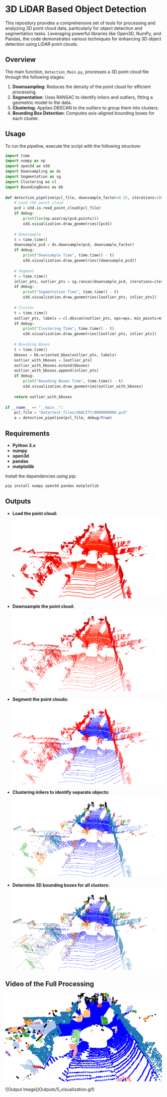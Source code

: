# 3D LiDAR Based Object Detection

This repository provides a comprehensive set of tools for processing and analyzing 3D point cloud data, particularly for object detection and segmentation tasks. Leveraging powerful libraries like Open3D, NumPy, and Pandas, the code demonstrates various techniques for enhancing 3D object detection using LiDAR point clouds.

## Overview

The main function, `Detection_Main.py`, processes a 3D point cloud file through the following stages:

1. **Downsampling**: Reduces the density of the point cloud for efficient processing.
2. **Segmentation**: Uses RANSAC to identify inliers and outliers, fitting a geometric model to the data.
3. **Clustering**: Applies DBSCAN to the outliers to group them into clusters.
4. **Bounding Box Detection**: Computes axis-aligned bounding boxes for each cluster.

## Usage

To run the pipeline, execute the script with the following structure:

```python
import time
import numpy as np
import open3d as o3d
import Downsampling as ds
import Segmentation as sg
import Clustering as cl
import BoundingBoxes as bb

def detection_pipeline(pcl_file, downsample_factor=0.25, iterations=100, tolerance=0.3, eps=0.4, min_points=5, debug=True):
    # Load the point cloud
    pcd = o3d.io.read_point_cloud(pcl_file)
    if debug:
        print(len(np.asarray(pcd.points)))
        o3d.visualization.draw_geometries([pcd])
    
    # Downsample
    t = time.time()
    downsample_pcd = ds.downsample(pcd, downsample_factor)
    if debug:
        print("Downsample Time", time.time() - t)
        o3d.visualization.draw_geometries([downsample_pcd])
    
    # Segment
    t = time.time()
    inlier_pts, outlier_pts = sg.ransac(downsample_pcd, iterations=iterations, tolerance=tolerance)
    if debug:
        print("Segmentation Time", time.time() - t)
        o3d.visualization.draw_geometries([outlier_pts, inlier_pts])
    
    # Cluster
    t = time.time()
    outlier_pts, labels = cl.dbscan(outlier_pts, eps=eps, min_points=min_points, print_progress=False, debug=debug)
    if debug:
        print("Clustering Time", time.time() - t)
        o3d.visualization.draw_geometries([outlier_pts, inlier_pts])
    
    # Bounding Boxes
    t = time.time()
    bboxes = bb.oriented_bbox(outlier_pts, labels)
    outlier_with_bboxes = [outlier_pts]
    outlier_with_bboxes.extend(bboxes)
    outlier_with_bboxes.append(inlier_pts)
    if debug:
        print("Bounding Boxes Time", time.time() - t)
        o3d.visualization.draw_geometries(outlier_with_bboxes)

    return outlier_with_bboxes

if __name__ == "__main__":
    pcl_file = "Data/test_files/UDACITY/0000000008.pcd"
    a = detection_pipeline(pcl_file, debug=True)
```

## Requirements

- **Python 3.x**
- **numpy**
- **open3d**
- **pandas**
- **matplotlib**

Install the dependencies using pip:
```python
pip install numpy open3d pandas matplotlib
```

## Outputs

- **Load the point cloud:**
![Output Image](Outputs/0_loaded_pcl.png)

- **Downsample the point cloud:**
![Output Image](Outputs/1_downsample_pcl.png)

- **Segment the point clouds:**
![Output Image](Outputs/2_segment_pcl.png)

- **Clustering inliers to identify separate objects:**
![Output Image](Outputs/3_clustering_pcl.png)

- **Determine 3D bounding boxes for all clusters:**
![Output Image](Outputs/4_bbox_pcl.png)

## Video of the Full Processing

<p align="center">
    <img src="Outputs/5_visualization.gif" alt="Output Image">
</p>
![Output Image](Outputs/5_visualization.gif)
